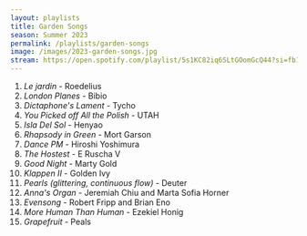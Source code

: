 ```yaml
---
layout: playlists
title: Garden Songs
season: Summer 2023
permalink: /playlists/garden-songs
image: /images/2023-garden-songs.jpg
stream: https://open.spotify.com/playlist/5s1KC82iq6SLtGOomGcQ44?si=fb11325e9c5a4ef9
---
```


1. *Le jardin* - Roedelius
2. *London Planes* - Bibio
3. *Dictaphone's Lament* - Tycho
4. *You Picked off All the Polish* - UTAH
5. *Isla Del Sol* - Henyao
6. *Rhapsody in Green* - Mort Garson
7. *Dance PM* - Hiroshi Yoshimura
8. *The Hostest* - E Ruscha V
9. *Good Night* - Marty Gold
10. *Klappen II* - Golden Ivy
11. *Pearls (glittering, continuous flow)* - Deuter
12. *Anna's Organ* - Jeremiah Chiu and Marta Sofia Horner
13. *Evensong* - Robert Fripp and Brian Eno
14. *More Human Than Human* - Ezekiel Honig
15. *Grapefruit* - Peals
